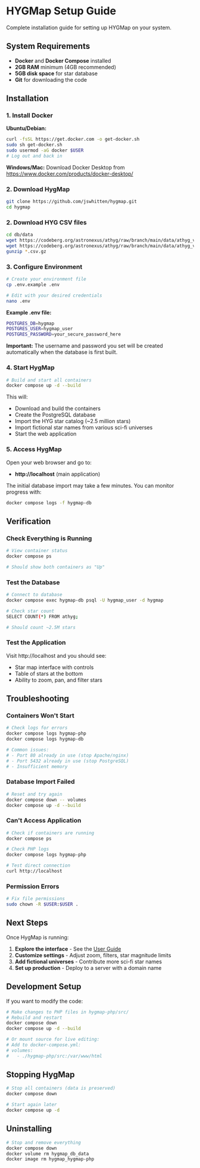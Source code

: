 # HYGMap Setup Guide

Complete installation guide for setting up HYGMap on your system.

## System Requirements

- **Docker** and **Docker Compose** installed
- **2GB RAM** minimum (4GB recommended)
- **5GB disk space** for star database
- **Git** for downloading the code

## Installation

### 1. Install Docker

**Ubuntu/Debian:**
```bash
curl -fsSL https://get.docker.com -o get-docker.sh
sudo sh get-docker.sh
sudo usermod -aG docker $USER
# Log out and back in
```

**Windows/Mac:**
Download Docker Desktop from https://www.docker.com/products/docker-desktop/

### 2. Download HygMap

```bash
git clone https://github.com/jswhitten/hygmap.git
cd hygmap
```

### 2. Download HYG CSV files

```bash
cd db/data
wget https://codeberg.org/astronexus/athyg/raw/branch/main/data/athyg_v32-1.csv.gz
wget https://codeberg.org/astronexus/athyg/raw/branch/main/data/athyg_v32-2.csv.gz
gunzip *.csv.gz
```

### 3. Configure Environment

```bash
# Create your environment file
cp .env.example .env

# Edit with your desired credentials
nano .env
```

**Example .env file:**
```bash
POSTGRES_DB=hygmap
POSTGRES_USER=hygmap_user
POSTGRES_PASSWORD=your_secure_password_here
```

**Important:** The username and password you set will be created automatically when the database is first built.

### 4. Start HygMap

```bash
# Build and start all containers
docker compose up -d --build
```

This will:
- Download and build the containers
- Create the PostgreSQL database
- Import the HYG star catalog (~2.5 million stars)
- Import fictional star names from various sci-fi universes
- Start the web application

### 5. Access HygMap

Open your web browser and go to:
- **http://localhost** (main application)

The initial database import may take a few minutes. You can monitor progress with:
```bash
docker compose logs -f hygmap-db
```

## Verification

### Check Everything is Running

```bash
# View container status
docker compose ps

# Should show both containers as "Up"
```

### Test the Database

```bash
# Connect to database
docker compose exec hygmap-db psql -U hygmap_user -d hygmap

# Check star count
SELECT COUNT(*) FROM athyg;

# Should count ~2.5M stars
```

### Test the Application

Visit http://localhost and you should see:
- Star map interface with controls
- Table of stars at the bottom
- Ability to zoom, pan, and filter stars

## Troubleshooting

### Containers Won't Start

```bash
# Check logs for errors
docker compose logs hygmap-php
docker compose logs hygmap-db

# Common issues:
# - Port 80 already in use (stop Apache/nginx)
# - Port 5432 already in use (stop PostgreSQL)
# - Insufficient memory
```

### Database Import Failed

```bash
# Reset and try again
docker compose down -- volumes
docker compose up -d --build
```

### Can't Access Application

```bash
# Check if containers are running
docker compose ps

# Check PHP logs
docker compose logs hygmap-php

# Test direct connection
curl http://localhost
```

### Permission Errors

```bash
# Fix file permissions
sudo chown -R $USER:$USER .
```

## Next Steps

Once HygMap is running:

1. **Explore the interface** - See the [User Guide](user-guide.md)
2. **Customize settings** - Adjust zoom, filters, star magnitude limits
3. **Add fictional universes** - Contribute more sci-fi star names
4. **Set up production** - Deploy to a server with a domain name

## Development Setup

If you want to modify the code:

```bash
# Make changes to PHP files in hygmap-php/src/
# Rebuild and restart
docker compose down
docker compose up -d --build

# Or mount source for live editing:
# Add to docker-compose.yml:
# volumes:
#   - ./hygmap-php/src:/var/www/html
```

## Stopping HygMap

```bash
# Stop all containers (data is preserved)
docker compose down

# Start again later
docker compose up -d
```

## Uninstalling

```bash
# Stop and remove everything
docker compose down
docker volume rm hygmap_db_data
docker image rm hygmap_hygmap-php
```